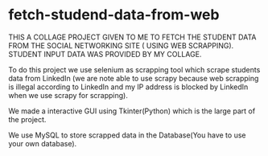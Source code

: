 # fetch-studend-data-from-web
THIS A COLLAGE PROJECT GIVEN TO ME TO FETCH THE STUDENT DATA FROM THE SOCIAL NETWORKING SITE ( USING WEB SCRAPPING). STUDENT INPUT DATA WAS PROVIDED BY MY COLLAGE.

To do this project we use selenium as scrapping tool which scrape students data from LinkedIn (we are note able to use scrapy because web scrapping is illegal according to LinkedIn and my IP address is blocked by LinkedIn when we use scrapy for scrapping).

We made a interactive GUI using Tkinter(Python) which is the large part of the project.

We use MySQL to store scrapped data in the Database(You have to use your own database). 
